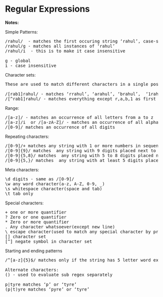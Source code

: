 # Regular Expressions

<b>Notes:</b>
<br/>

Simple Patterns:
<pre>
/rahul/  - matches the first occuring string ‘rahul’, case-sensitive
/rahul/g - matches all instances of ‘rahul’
/rahul/i  - this is to make it case insensitive

g - global
i - case insensitive
</pre>

Character sets:
<pre>
These are used to match different characters in a single position

/[rab1]rahul/ - matches ‘rrahul’, ‘arahul’, ‘brahul’,  ‘1rahul’
/[^rab1]rahul/ - matches everything except r,a,b,1 as first character followed by ‘rahul’
</pre>

Range:
<pre>
/[a-z]/ - matches an occurrence of all letters from a to z
/[a-z]/i  or /[a-zA-Z]/ - matches an occurrence of all alphabets lower or upper case
/[0-9]/ matches an occurrence of all digits
</pre>

Repeating characters:
<pre>
/[0-9]/+ matches any string with 1 or more numbers in sequence
/[0-9]{9}/ matches  any string with 9 digits placed next to each other
/[0-9]{5,8}/ matches  any string with 5 to 8 digits placed next to each other
/[0-9]{5,}/ matches  any string with at least 5 digits placed next to each other
</pre>

Meta characters:
<pre>
\d digits - same as /[0-9]/
\w any word character(a-z, A-Z, 0-9, _)
\s whitespace character(space and tab)
\t tab only
</pre>

Special characters:
<pre>
+ one or more quantifier
? Zero or one quantifier
* Zero or more quantifier
. Any character whatsoever(except new line)
\ escape character(used to match any special character by prefixing it with \)
[] character set
[^] negate symbol in character set
</pre>

Starting and ending patterns
<pre>
/^[a-z]{5}$/ matches only if the string has 5 letter word exactly

Alternate characters:
() - used to evaluate sub regex separately

p|tyre matches ‘p’ or ‘tyre’
(p|t)yre matches ‘pyre’ or ‘tyre’
</pre>
